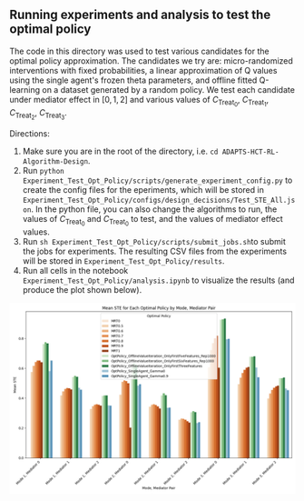 ## Running experiments and analysis to test the optimal policy

The code in this directory was used to test various candidates for the optimal policy approximation. The candidates we try are: micro-randomized interventions with fixed probabilities, a linear approximation of Q values using the single agent's frozen theta parameters, and offline fitted Q-learning on a dataset generated by a random policy. We test each candidate under mediator effect in $[0,1,2]$ and various values of $C_{\text{Treat}_0}$, $C_{\text{Treat}_1}$, $C_{\text{Treat}_2}$, $C_{\text{Treat}_3}$.

Directions:

1. Make sure you are in the root of the directory, i.e. `cd ADAPTS-HCT-RL-Algorithm-Design`.
2. Run `python Experiment_Test_Opt_Policy/scripts/generate_experiment_config.py` to create the config files for the eperiments, which will be stored in `Experiment_Test_Opt_Policy/configs/design_decisions/Test_STE_All.json`. In the python file, you can also change the algorithms to run, the values of $C_{\text{Treat}_0}$ and $C_{\text{Treat}_0}$ to test, and the values of mediator effect values.
3. Run `sh Experiment_Test_Opt_Policy/scripts/submit_jobs.sh`to submit the jobs for experiments. The resulting CSV files from the experiments will be stored in `Experiment_Test_Opt_Policy/results`.
4. Run all cells in the notebook `Experiment_Test_Opt_Policy/analysis.ipynb` to visualize the results (and produce the plot shown below).

![](plots/mean_ste_grouped_bar_plot.png)

